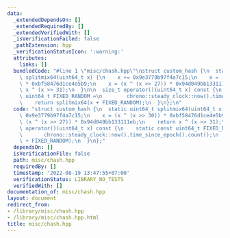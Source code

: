 ```yaml
---
data:
  _extendedDependsOn: []
  _extendedRequiredBy: []
  _extendedVerifiedWith: []
  _isVerificationFailed: false
  _pathExtension: hpp
  _verificationStatusIcon: ':warning:'
  attributes:
    links: []
  bundledCode: "#line 1 \"misc/chash.hpp\"\nstruct custom_hash {\n  static uint64_t\
    \ splitmix64(uint64_t x) {\n    x += 0x9e3779b97f4a7c15;\n    x = (x ^ (x >> 30))\
    \ * 0xbf58476d1ce4e5b9;\n    x = (x ^ (x >> 27)) * 0x94d049bb133111eb;\n    return\
    \ x ^ (x >> 31);\n  }\n\n  size_t operator()(uint64_t x) const {\n    static const\
    \ uint64_t FIXED_RANDOM =\n        chrono::steady_clock::now().time_since_epoch().count();\n\
    \    return splitmix64(x + FIXED_RANDOM);\n  }\n};\n"
  code: "struct custom_hash {\n  static uint64_t splitmix64(uint64_t x) {\n    x +=\
    \ 0x9e3779b97f4a7c15;\n    x = (x ^ (x >> 30)) * 0xbf58476d1ce4e5b9;\n    x =\
    \ (x ^ (x >> 27)) * 0x94d049bb133111eb;\n    return x ^ (x >> 31);\n  }\n\n  size_t\
    \ operator()(uint64_t x) const {\n    static const uint64_t FIXED_RANDOM =\n \
    \       chrono::steady_clock::now().time_since_epoch().count();\n    return splitmix64(x\
    \ + FIXED_RANDOM);\n  }\n};"
  dependsOn: []
  isVerificationFile: false
  path: misc/chash.hpp
  requiredBy: []
  timestamp: '2022-08-19 13:47:55+07:00'
  verificationStatus: LIBRARY_NO_TESTS
  verifiedWith: []
documentation_of: misc/chash.hpp
layout: document
redirect_from:
- /library/misc/chash.hpp
- /library/misc/chash.hpp.html
title: misc/chash.hpp
---
```

